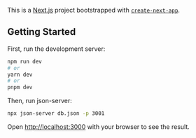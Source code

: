 This is a [Next.js](https://nextjs.org/) project bootstrapped with [`create-next-app`](https://github.com/vercel/next.js/tree/canary/packages/create-next-app).

## Getting Started

First, run the development server:

```bash
npm run dev
# or
yarn dev
# or
pnpm dev
```

Then, run json-server:

```bash
npx json-server db.json -p 3001
```

Open [http://localhost:3000](http://localhost:3000) with your browser to see the result.



